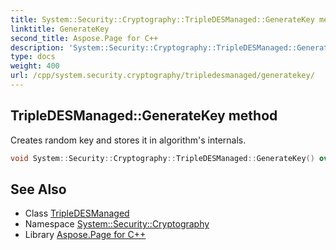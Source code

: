 ```yaml
---
title: System::Security::Cryptography::TripleDESManaged::GenerateKey method
linktitle: GenerateKey
second_title: Aspose.Page for C++
description: 'System::Security::Cryptography::TripleDESManaged::GenerateKey method. Creates random key and stores it in algorithm''s internals in C++.'
type: docs
weight: 400
url: /cpp/system.security.cryptography/tripledesmanaged/generatekey/
---
```

## TripleDESManaged::GenerateKey method


Creates random key and stores it in algorithm's internals.

```cpp
void System::Security::Cryptography::TripleDESManaged::GenerateKey() override
```

## See Also

* Class [TripleDESManaged](../)
* Namespace [System::Security::Cryptography](../../)
* Library [Aspose.Page for C++](../../../)
